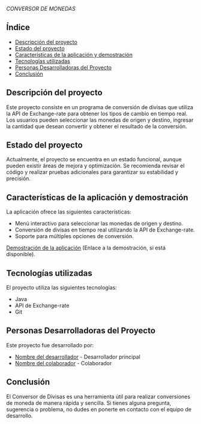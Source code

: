 <em> CONVERSOR DE MONEDAS </em>
## Índice

- [Descripción del proyecto](#descripción-del-proyecto)
- [Estado del proyecto](#estado-del-proyecto)
- [Características de la aplicación y demostración](#características-de-la-aplicación-y-demostración)
- [Tecnologías utilizadas](#tecnologías-utilizadas)
- [Personas Desarrolladoras del Proyecto](#personas-desarrolladoras-del-proyecto)
- [Conclusión](#conclusión)

## Descripción del proyecto

Este proyecto consiste en un programa de conversión de divisas que utiliza la API de Exchange-rate para obtener los tipos de cambio en tiempo real. Los usuarios pueden seleccionar las monedas de origen y destino, ingresar la cantidad que desean convertir y obtener el resultado de la conversión.

## Estado del proyecto

Actualmente, el proyecto se encuentra en un estado funcional, aunque pueden existir áreas de mejora y optimización. Se recomienda revisar el código y realizar pruebas adicionales para garantizar su estabilidad y precisión.

## Características de la aplicación y demostración

La aplicación ofrece las siguientes características:

- Menú interactivo para seleccionar las monedas de origen y destino.
- Conversión de divisas en tiempo real utilizando la API de Exchange-rate.
- Soporte para múltiples opciones de conversión.

[Demostración de la aplicación](#) (Enlace a la demostración, si está disponible).

## Tecnologías utilizadas

El proyecto utiliza las siguientes tecnologías:

- Java
- API de Exchange-rate
- Git

## Personas Desarrolladoras del Proyecto

Este proyecto fue desarrollado por:

- [Nombre del desarrollador](#) - Desarrollador principal
- [Nombre del colaborador](#) - Colaborador

## Conclusión

El Conversor de Divisas es una herramienta útil para realizar conversiones de moneda de manera rápida y sencilla. Si tienes alguna pregunta, sugerencia o problema, no dudes en ponerte en contacto con el equipo de desarrollo.
